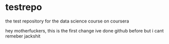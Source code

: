 # testrepo
the test repository for the data science course on coursera


hey motherfuckers, this is the first change
ive done github before but i cant remeber jackshit

